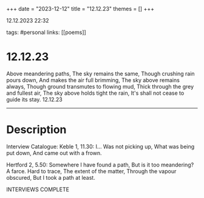 +++
date = "2023-12-12"
title = "12.12.23"
themes = []
+++

12.12.2023 22:32

tags: #personal
links: [[poems]]

# 12.12.23

Above meandering paths,
The sky remains the same,
Though crushing rain pours down,
And makes the air full brimming,
The sky above remains always,
Though ground transmutes to flowing mud,
Thick through the grey and fullest air,
The sky above holds tight the rain,
It's shall not cease to guide its stay.
12.12.23

---

# Description

Interview Catalogue:
Keble 1, 11.30:
I...
Was not picking up,
What was being put down,
And came out with a frown.

Hertford 2, 5.50:
Somewhere I have found a path,
But is it too meandering?
A farce. Hard to trace,
The extent of the matter, 
Through the vapour obscured,
But I took a path at least.

INTERVIEWS COMPLETE